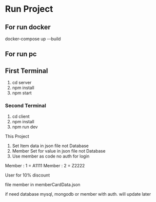 # Run Project

## For run docker

docker-compose up --build

## For run pc

## First Terminal

1. cd server
2. npm install
3. npm start

### Second Terminal

1. cd client
2. npm install
3. npm run dev

This Project

1. Set Item data in json file not Database
2. Member Set for value in json file not Database
3. Use member as code no auth for login

Member : 1 = A1111
Member : 2 = Z2222

User for 10% discount

file member in memberCardData.json

if need database mysql, mongodb or member with auth. will update later
